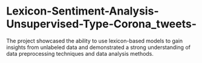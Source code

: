 # Lexicon-Sentiment-Analysis-Unsupervised-Type-Corona_tweets-
The project showcased the ability to use lexicon-based models to gain insights from unlabeled data and demonstrated a strong understanding of data preprocessing techniques and data analysis methods.
